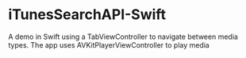# iTunesSearchAPI-Swift
A demo in Swift using a TabViewController to navigate between media types. The app uses AVKitPlayerViewController to play media

